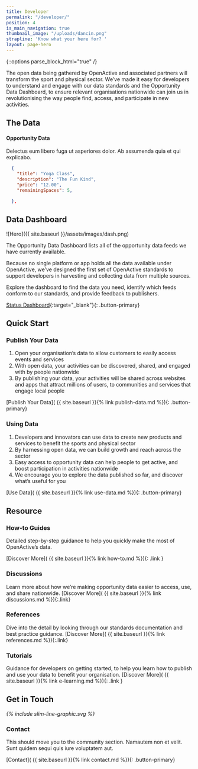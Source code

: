 ```yaml
---
title: Developer
permalink: "/developer/"
position: 4
is_main_navigation: true
thumbnail_image: "/uploads/dancin.png"
strapline: 'Know what your here for? '
layout: page-hero
---
```


{::options parse_block_html="true" /}

<!--  ---------------->
<!-- HERO TEXT -->
<!--  ---------------->
<article>
<div class="one">

The open data being gathered by OpenActive and associated partners will transform the sport and physical sector. We’ve made it easy for developers to understand and engage with our data standards and the Opportunity Data Dashboard, to ensure relevant organisations nationwide can join us in revolutionising the way people find, access, and participate in new activities.

</div>
</article>

<!--  ---------------->
<!-- CODE -->
<!--  ---------------->

<article class="title-row">
<h2 class="sub-heading-two">The Data</h2>
<div class="two">

#### Opportunity Data
Delectus eum libero fuga ut asperiores dolor. Ab assumenda quia et qui explicabo.

</div>
<div class="two">

```json
  {
    "title": "Yoga Class",
    "description": "The Fun Kind",
    "price": "12.00",
    "remainingSpaces": 5,

  },
```

</div>
</article>


<!--  ---------------->
<!-- DASHBOARD -->
<!--  ---------------->
<article class="title-row">
<h2 class="sub-heading-two">Data Dashboard</h2>
<div class="two">

![Hero]({{ site.baseurl }}/assets/images/dash.png)

</div>
<div class="two">

The Opportunity Data Dashboard lists all of the opportunity data feeds we have currently available.

Because no single platform or app holds all the data available under OpenActive, we’ve designed the first set of OpenActive standards to support developers in harvesting and collecting data from multiple sources.

Explore the dashboard to find the data you need, identify which feeds conform to our standards, and provide feedback to publishers.

[Status Dashboard](http://status.openactive.io/){:target="_blank"}{: .button-primary}

</div>
</article>


<!--  ---------------->
<!-- CALL TO ACTION -->
<!--  ---------------->
<article class="call_to_action title-row">
<h2 class="sub-heading-two">Quick Start</h2>
<div class="subgrid">
<div class="two list">

### Publish Your Data

1. Open your organisation’s data to allow customers to easily access events and services
2. With open data, your activities can be discovered, shared, and engaged with by people nationwide
3. By publishing your data, your activities will be shared across websites and apps that attract millions of users, to communities and services that engage local people

[Publish Your Data]( {{ site.baseurl }}{% link publish-data.md %}){: .button-primary}


</div>
<div class="two list">

### Using Data

1. Developers and innovators can use data to create new products and services to benefit the sports and physical sector
2. By harnessing open data, we can build growth and reach across the sector
3. Easy access to opportunity data can help people to get active, and boost participation in activities nationwide
4. We encourage you to explore the data published so far, and discover what’s useful for you

[Use Data]( {{ site.baseurl }}{% link use-data.md %}){: .button-primary}

</div>
</div>
</article>

<!--  ---------------->
<!-- CALL TO ACTION -->
<!--  ---------------->
<article class="call_to_action title-row">
<h2 class="sub-heading-two">Resource</h2>

<div class="subgrid">
<div class="four">

### How-to Guides
Detailed step-by-step guidance to help you quickly make the most of OpenActive’s data.

[Discover More]( {{ site.baseurl }}{% link how-to.md %}){: .link }

</div>
<div class="four">

### Discussions
Learn more about how we’re making opportunity data easier to access, use, and share nationwide.
[Discover More]( {{ site.baseurl }}{% link discussions.md %}){:.link}

</div>
<div class="four">

### References
Dive into the detail by looking through our standards documentation and best practice guidance.
[Discover More]( {{ site.baseurl }}{% link references.md %}){:.link}

</div>
<div class="four">

### Tutorials
Guidance for developers on getting started, to help you learn how to publish and use your data to benefit your organisation. 
[Discover More]( {{ site.baseurl }}{% link e-learning.md %}){: .link }

</div>
</div>
</article>


<!--  ---------------->
<!-- CALL TO ACTION -->
<!--  ---------------->
<article markdown="0" class="call_to_action--full-width">
<h2 class="sub-heading-two">Get in Touch</h2>
<i class="line-graphic">{% include slim-line-graphic.svg %}</i>

<div markdown="1" class="one">

### Contact
This should move you to the community section. Namautem non et velit. Sunt quidem sequi quis iure voluptatem aut.

[Contact]( {{ site.baseurl }}{% link contact.md %}){: .button-primary}

</div>
<figure>
<div class="triangle"></div>
<div class="stripe"></div>
<div style="background: url({{ site.baseurl }}/assets/images/sideplank.jpg)center center / cover no-repeat;"></div>
</figure>
</article>